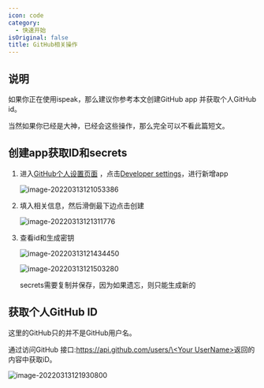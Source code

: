 ```yaml
---
icon: code
category:
  - 快速开始
isOriginal: false
title: GitHub相关操作
---
```


## 说明

如果你正在使用ispeak，那么建议你参考本文创建GitHub app 并获取个人GitHub id。

当然如果你已经是大神，已经会这些操作，那么完全可以不看此篇短文。

## 创建app获取ID和secrets

1. 进入[GitHub个人设置页面](https://github.com/settings/profile) ，点击[Developer settings](https://github.com/settings/apps)，进行新增app

   ![image-20220313121053386](https://file.acs.pw/picGo/2022/03/13/20220313121100.png)

2. 填入相关信息，然后滑倒最下边点击创建

   ![image-20220313121311776](https://file.acs.pw/picGo/2022/03/13/20220313121311.png)

3. 查看id和生成密钥

   ![image-20220313121434450](https://file.acs.pw/picGo/2022/03/13/20220313121434.png)

   ![image-20220313121503280](https://file.acs.pw/picGo/2022/03/13/20220313121503.png)

   secrets需要复制并保存，因为如果遗忘，则只能生成新的

   

## 获取个人GitHub ID

这里的GitHub只的并不是GitHub用户名。

通过访问GitHub 接口:[https://api.github.com/users/\<Your UserName\>](https://api.github.com/users/kkfive)返回的内容中获取iD。

![image-20220313121930800](https://file.acs.pw/picGo/2022/03/13/20220313121930.png)

